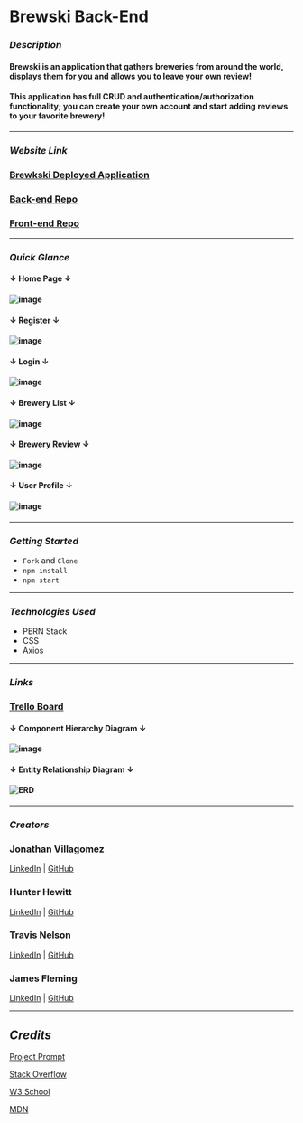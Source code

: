 # Brewski Back-End

### **_Description_**

#### Brewski is an application that gathers breweries from around the world, displays them for you and allows you to leave your own review!

#### This application has full CRUD and authentication/authorization functionality; you can create your own account and start adding reviews to your favorite brewery!

---

### **_Website Link_**

### [Brewkski Deployed Application](https://brewski-app.netlify.app/)

### [Back-end Repo](https://github.com/tnel91/brewski-backend)

### [Front-end Repo](https://github.com/tnel91/brewski-frontend)

---

### **_Quick Glance_**

#### **↓ Home Page ↓**

#### ![image](https://i.imgur.com/mVnkK8P.png)

#### **↓ Register ↓**

#### ![image](https://i.imgur.com/6GJsjSu.png)

#### **↓ Login ↓**

#### ![image](https://i.imgur.com/QQ7oPaQ.png)

#### **↓ Brewery List ↓**

#### ![image](https://i.imgur.com/X2Xx3T4.png)

#### **↓ Brewery Review ↓**

#### ![image](https://i.imgur.com/YeVR8g9.png)

#### **↓ User Profile ↓**

#### ![image](https://i.imgur.com/MmsqjcE.png)

---

### **_Getting Started_**

- `Fork` and `Clone`
- `npm install`
- `npm start`

---

### **_Technologies Used_**

- PERN Stack
- CSS
- Axios

---

### **_Links_**

### [Trello Board](https://trello.com/b/IjF3jDqB/brewski-planner)

#### **↓ Component Hierarchy Diagram ↓**

#### ![image](https://i.imgur.com/PWi36xs.png)

#### **↓ Entity Relationship Diagram ↓**

#### ![ERD](https://i.imgur.com/R3Manbi.png)

---

### **_Creators_**

### Jonathan Villagomez

[LinkedIn](https://www.linkedin.com/in/jonathanvillagomezhernandez/) |
[GitHub](https://github.com/VillagomezHJonathan)

### Hunter Hewitt

[LinkedIn](https://www.linkedin.com/in/hunterhewitt/) |
[GitHub](https://github.com/HunterHewitt1)

### Travis Nelson

[LinkedIn](https://www.linkedin.com/in/travis-nelson91/) |
[GitHub](https://github.com/tnel91)

### James Fleming

[LinkedIn](https://www.linkedin.com/in/james--fleming/) |
[GitHub](https://github.com/James-fleming394)

---

## **_Credits_**

[Project Prompt](https://github.com/SEI-R-9-19/u3_project_prompt)

[Stack Overflow](https://stackoverflow.com/)

[W3 School](https://www.w3schools.com/)

[MDN](https://developer.mozilla.org/en-US/)
